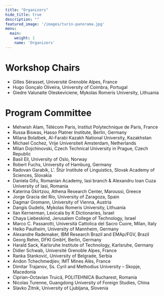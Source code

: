 ```yaml
---
title: "Organizers"
hide_title: true
description: ""
featured_image: '/images/turin-panorama.jpg'
menu:
  main:
    weight: 1
    name: 'Organizers'
---
```


# Workshop Chairs

- Gilles Sérasset, Université Grenoble Alpes, France
- Hugo Gonçalo Oliveira, University of Coimbra, Portugal
- Giedre Valunaite Oleskeviciene, Mykolas Romeris University, Lithuania

# Program Committee

- Mehwish Alam, Télécom Paris, Institut Polytechnique de Paris, France
- Russa Biswas, Hasso Platner Institute, Berlin, Germany
- Milana Bolatbek, Al-Farabi Kazakh National University, Kazakhstan
- Michael Cochez, Vrije Universiteit Amsterdam, Netherlands
- Milan Dojchinovski, Czech Technical University in Prague, Czech Republic
- Basil Ell, University of Oslo, Norway
- Robert Fuchs, University of Hamburg, Germany
- Radovan Garabík, L’. Štúr Institute of Linguistics, Slovak Academy of Sciences, Slovakia
- Daniela Gifu, Romanian Academy, Iasi branch & Alexandru Ioan Cuza University of Iasi, Romania
- Katerina Gkirtzou, Athena Research Center, Maroussi, Greece
- Jorge Gracia del Río, University of Zaragoza, Spain
- Dagmar Gromann, University of Vienna, Austria
- Dangis Gudelis, Mykolas Romeris University, Lithuania
- Ilan Kernerman, Lexicala by K Dictionaries, Israel
- Chaya Liebeskind, Jerusalem College of Technology, Israel
- Marco C. Passarotti, Università Cattolica del Sacro Cuore, Milan, Italy
- Heiko Paulheim, University of Mannheim, Germany
- Alexandre Rademaker, IBM Research Brazil and EMAp/FGV, Brazil
- Georg Rehm, DFKI GmbH, Berlin, Germany
- Harald Sack, Karlsruhe Institute of Technology, Karlsruhe, Germany
- Didier Schwab, Université Grenoble Alpes, France
- Ranka Stanković, University of Belgrade, Serbia
- Andon Tchechmedjiev, IMT Mines Alès, France
- Dimitar Trajanov, Ss. Cyril and Methodius University – Skopje, Macedonia
- Ciprian-Octavian Truică, POLITEHNICA Bucharest, Romania
- Nicolas Turenne, Guangdong University of Foreign Studies, China
- Slavko Žitnik, University of Ljubljana, Slovenia
